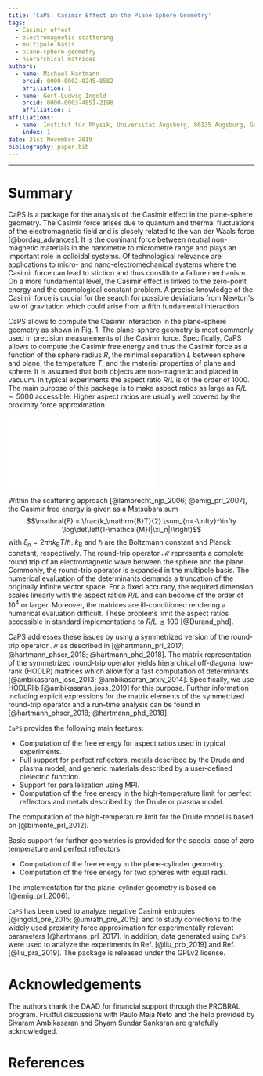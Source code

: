 ```yaml
---
title: 'CaPS: Casimir Effect in the Plane-Sphere Geometry'
tags:
  - Casimir effect
  - electromagnetic scattering
  - multipole basis
  - plane-sphere geometry
  - hierarchical matrices
authors:
  - name: Michael Hartmann
    orcid: 0000-0002-9245-8582
    affiliation: 1
  - name: Gert-Ludwig Ingold
    orcid: 0000-0003-4851-2198
    affiliation: 1
affiliations:
  - name: Institut für Physik, Universität Augsburg, 86135 Augsburg, Germany
    index: 1
date: 21st November 2019
bibliography: paper.bib
---
```


----------------------

# Summary

CaPS is a package for the analysis of the Casimir effect in the plane-sphere
geometry. The Casimir force arises due to quantum and thermal fluctuations of
the electromagnetic field and is closely related to the van der Waals force
[@bordag_advances]. It is the dominant force between neutral non-magnetic
materials in the nanometre to micrometre range and plays an important role in
colloidal systems. Of technological relevance are applications to micro- and
nano-electromechanical systems where the Casimir force can lead to stiction and
thus constitute a failure mechanism. On a more fundamental level, the Casimir
effect is linked to the zero-point energy and the cosmological constant
problem. A precise knowledge of the Casimir force is crucial for the search for
possible deviations from Newton's law of gravitation which could arise from a
fifth fundamental interaction.

CaPS allows to compute the Casimir interaction in the plane-sphere geometry as
shown in Fig. 1. The plane-sphere geometry is most commonly used in precision
measurements of the Casimir force. Specifically, CaPS allows to compute the
Casimir free energy and thus the Casimir force as a function of the sphere
radius $R$, the minimal separation $L$ between sphere and plane, the
temperature $T$, and the material properties of plane and sphere. It is assumed
that both objects are non-magnetic and placed in vacuum. In typical experiments
the aspect ratio $R/L$ is of the order of 1000. The main purpose of this
package is to make aspect ratios as large as $R/L\sim5000$ accessible. Higher
aspect ratios are usually well covered by the proximity force approximation.

![Geometry of the plane-sphere setup: A sphere with radius $R$ is separated by
the distance $L$ from an infinitely extended plate. In typical experiments,
the aspect ratio $R/L$ is about three orders of magnitude larger than
shown here.](geometry.pdf)

Within the scattering approach [@lambrecht_njp_2006; @emig_prl_2007], the
Casimir free energy is given as a Matsubara sum $$\mathcal{F} =
\frac{k_\mathrm{B}T}{2} \sum_{n=-\infty}^\infty
\log\det\left(1-\mathcal{M}(|\xi_n|)\right)$$ with $\xi_n=2\pi n
k_\mathrm{B}T/\hbar$. $k_\mathrm{B}$ and $\hbar$ are the Boltzmann constant and
Planck constant, respectively. The round-trip operator $\mathcal{M}$ represents
a complete round trip of an electromagnetic wave between the sphere and the
plane. Commonly, the round-trip operator is expanded in the multipole basis.
The numerical evaluation of the determinants demands a truncation of the
originally infinite vector space. For a fixed accuracy, the required dimension
scales linearly with the aspect ration $R/L$ and can become of the order of
$10^4$ or larger. Moreover, the matrices are ill-conditioned rendering a
numerical evaluation difficult. These problems limit the aspect ratios
accessible in standard implementations to $R/L\lesssim100$ [@Durand_phd].

CaPS addresses these issues by using a symmetrized version of the round-trip
operator $\mathcal{M}$ as described in [@hartmann_prl_2017;
@hartmann_phscr_2018; @hartmann_phd_2018]. The matrix representation of the
symmetrized round-trip operator yields hierarchical off-diagonal low-rank
(HODLR) matrices which allow for a fast computation of determinants
[@ambikasaran_josc_2013; @ambikasaran_arxiv_2014]. Specifically, we use
HODLRlib [@ambikasaran_joss_2019] for this purpose. Further information
including explicit expressions for the matrix elements of the symmetrized
round-trip operator and a run-time analysis can be found in
[@hartmann_phscr_2018; @hartmann_phd_2018].

``CaPS`` provides the following main features:

 - Computation of the free energy for aspect ratios used in typical experiments.
 - Full support for perfect reflectors, metals described by the Drude and plasma model, and generic materials described by a user-defined dielectric function.
 - Support for parallelization using MPI.
 - Computation of the free energy in the high-temperature limit for perfect reflectors and metals described by the Drude or plasma model.

The computation of the high-temperature limit for the Drude model is based on
[@bimonte_prl_2012].

Basic support for further geometries is provided for the special case of zero
temperature and perfect reflectors:

 - Computation of the free energy in the plane-cylinder geometry.
 - Computation of the free energy for two spheres with equal radii.

The implementation for the plane-cylinder geometry is based on [@emig_prl_2006].

``CaPS`` has been used to analyze negative Casimir entropies [@ingold_pre_2015;
@umrath_pre_2015], and to study corrections to the widely used proximity force
approximation for experimentally relevant parameters [@hartmann_prl_2017]. In
addition, data generated using ``CaPS`` were used to analyze the experiments in
Ref. [@liu_prb_2019] and Ref. [@liu_pra_2019]. The package is released under
the GPLv2 license.

# Acknowledgements

The authors thank the DAAD for financial support through the PROBRAL program.
Fruitful discussions with Paulo Maia Neto and the help provided by 
Sivaram Ambikasaran and Shyam Sundar Sankaran are gratefully acknowledged.

# References
